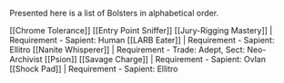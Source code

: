 Presented here is a list of Bolsters in alphabetical order.

[[Chrome Tolerance]]
[[Entry Point Sniffer]]
[[Jury-Rigging Mastery]] | Requirement - Sapient: Human
[[LARB Eater]] | Requirement - Sapient: Ellitro
[[Nanite Whisperer]] | Requirement - Trade: Adept, Sect: Neo-Archivist
[[Psion]]
[[Savage Charge]] | Requirement - Sapient: Ovlan
[[Shock Pad]] | Requirement - Sapient: Ellitro